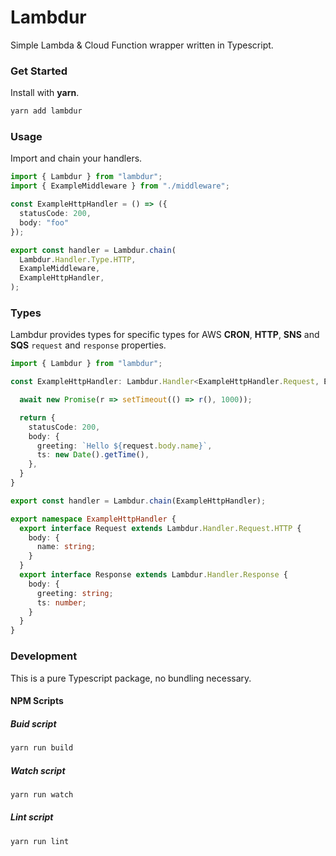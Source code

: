 # Lambdur

Simple Lambda & Cloud Function wrapper written in Typescript.

### Get Started

Install with **yarn**.

```bash
yarn add lambdur
```

### Usage

Import and chain your handlers.

```ts
import { Lambdur } from "lambdur";
import { ExampleMiddleware } from "./middleware";

const ExampleHttpHandler = () => ({
  statusCode: 200,
  body: "foo"
});

export const handler = Lambdur.chain(
  Lambdur.Handler.Type.HTTP,
  ExampleMiddleware,
  ExampleHttpHandler,
);
```

### Types

Lambdur provides types for specific types for AWS **CRON**, **HTTP**, **SNS** and **SQS** `request` and `response` properties.

```ts
import { Lambdur } from "lambdur";

const ExampleHttpHandler: Lambdur.Handler<ExampleHttpHandler.Request, ExampleHttpHandler.Response> = async (request, context, callback) => {

  await new Promise(r => setTimeout(() => r(), 1000));

  return {
    statusCode: 200,
    body: {
      greeting: `Hello ${request.body.name}`,
      ts: new Date().getTime(),
    },
  }
}

export const handler = Lambdur.chain(ExampleHttpHandler);

export namespace ExampleHttpHandler {
  export interface Request extends Lambdur.Handler.Request.HTTP {
    body: {
      name: string;
    }
  }
  export interface Response extends Lambdur.Handler.Response {
    body: {
      greeting: string;
      ts: number;
    }
  }
}
```

### Development

This is a pure Typescript package, no bundling necessary.

#### NPM Scripts

##### Buid script
```sh
yarn run build
```

##### Watch script
```sh
yarn run watch
```

##### Lint script
```sh
yarn run lint
```
